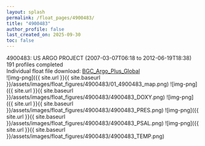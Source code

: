 ```yaml
---
layout: splash
permalink: /float_pages/4900483/
title: "4900483"
author_profile: false
last_created_on: 2025-09-30
toc: false
---
```

 
4900483: US ARGO PROJECT (2007-03-07T06:18 to 2012-06-19T18:38)\
191 profiles completed\
Individual float file download: [BGC_Argo_Plus_Global](https://ftp.soest.hawaii.edu/bgc_argo_plus/Individual_Floats/outliers_removed/4900483_Sprof_processed.nc)\
![img-png]({{ site.url }}{{ site.baseurl }}/assets/images/float_figures/4900483/01_4900483_map.png)
![img-png]({{ site.url }}{{ site.baseurl }}/assets/images/float_figures/4900483/4900483_DOXY.png)
![img-png]({{ site.url }}{{ site.baseurl }}/assets/images/float_figures/4900483/4900483_PRES.png)
![img-png]({{ site.url }}{{ site.baseurl }}/assets/images/float_figures/4900483/4900483_PSAL.png)
![img-png]({{ site.url }}{{ site.baseurl }}/assets/images/float_figures/4900483/4900483_TEMP.png)
